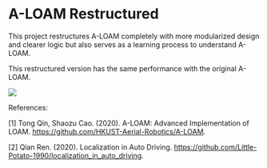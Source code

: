 # A-LOAM Restructured

This project restructures A-LOAM completely with more modularized design and clearer logic but also serves as a learning process to understand A-LOAM.

This restructured version has the same performance with the original A-LOAM.

<img src="https://github.com/kangqi-ni/A-LOAM-restructured/blob/master/src/A-LOAM-restructured/picture/kitti_data.png"/>

References:

[1] Tong Qin, Shaozu Cao. (2020). A-LOAM: Advanced Implementation of LOAM. https://github.com/HKUST-Aerial-Robotics/A-LOAM. 

[2] Qian Ren. (2020). Localization in Auto Driving. https://github.com/Little-Potato-1990/localization_in_auto_driving. 

